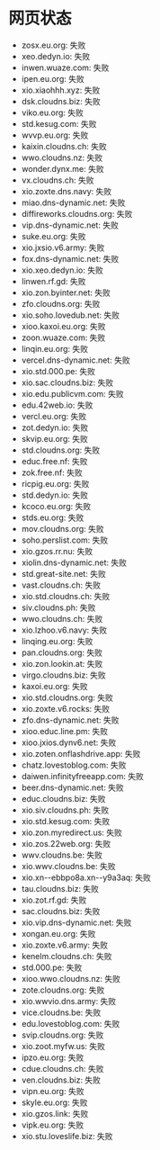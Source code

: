 # 网页状态
- zosx.eu.org: 失败
- xeo.dedyn.io: 失败
- inwen.wuaze.com: 失败
- ipen.eu.org: 失败
- xio.xiaohhh.xyz: 失败
- dsk.cloudns.biz: 失败
- viko.eu.org: 失败
- std.kesug.com: 失败
- wvvp.eu.org: 失败
- kaixin.cloudns.ch: 失败
- wwo.cloudns.nz: 失败
- wonder.dynx.me: 失败
- vx.cloudns.ch: 失败
- xio.zoxte.dns.navy: 失败
- miao.dns-dynamic.net: 失败
- diffireworks.cloudns.org: 失败
- vip.dns-dynamic.net: 失败
- suke.eu.org: 失败
- xio.jxsio.v6.army: 失败
- fox.dns-dynamic.net: 失败
- xio.xeo.dedyn.io: 失败
- linwen.rf.gd: 失败
- xio.zon.byinter.net: 失败
- zfo.cloudns.org: 失败
- xio.soho.lovedub.net: 失败
- xioo.kaxoi.eu.org: 失败
- zoon.wuaze.com: 失败
- linqin.eu.org: 失败
- vercel.dns-dynamic.net: 失败
- xio.std.000.pe: 失败
- xio.sac.cloudns.biz: 失败
- xio.edu.publicvm.com: 失败
- edu.42web.io: 失败
- vercl.eu.org: 失败
- zot.dedyn.io: 失败
- skvip.eu.org: 失败
- std.cloudns.org: 失败
- educ.free.nf: 失败
- zok.free.nf: 失败
- ricpig.eu.org: 失败
- std.dedyn.io: 失败
- kcoco.eu.org: 失败
- stds.eu.org: 失败
- mov.cloudns.org: 失败
- soho.perslist.com: 失败
- xio.gzos.rr.nu: 失败
- xiolin.dns-dynamic.net: 失败
- std.great-site.net: 失败
- vast.cloudns.ch: 失败
- xio.std.cloudns.ch: 失败
- siv.cloudns.ph: 失败
- wwo.cloudns.ch: 失败
- xio.lzhoo.v6.navy: 失败
- linqing.eu.org: 失败
- pan.cloudns.org: 失败
- xio.zon.lookin.at: 失败
- virgo.cloudns.biz: 失败
- kaxoi.eu.org: 失败
- xio.std.cloudns.org: 失败
- xio.zoxte.v6.rocks: 失败
- zfo.dns-dynamic.net: 失败
- xioo.educ.line.pm: 失败
- xioo.jxios.dynv6.net: 失败
- xio.zoten.onflashdrive.app: 失败
- chatz.lovestoblog.com: 失败
- daiwen.infinityfreeapp.com: 失败
- beer.dns-dynamic.net: 失败
- educ.cloudns.biz: 失败
- xio.siv.cloudns.ph: 失败
- xio.std.kesug.com: 失败
- xio.zon.myredirect.us: 失败
- xio.zos.22web.org: 失败
- wwv.cloudns.be: 失败
- xio.wwv.cloudns.be: 失败
- xio.xn--ebbpo8a.xn--y9a3aq: 失败
- tau.cloudns.biz: 失败
- xio.zot.rf.gd: 失败
- sac.cloudns.biz: 失败
- xio.vip.dns-dynamic.net: 失败
- xongan.eu.org: 失败
- xio.zoxte.v6.army: 失败
- kenelm.cloudns.ch: 失败
- std.000.pe: 失败
- xioo.wwo.cloudns.nz: 失败
- zote.cloudns.org: 失败
- xio.wwvio.dns.army: 失败
- vice.cloudns.be: 失败
- edu.lovestoblog.com: 失败
- svip.cloudns.org: 失败
- xio.zoot.myfw.us: 失败
- ipzo.eu.org: 失败
- cdue.cloudns.ch: 失败
- ven.cloudns.biz: 失败
- vipn.eu.org: 失败
- skyle.eu.org: 失败
- xio.gzos.link: 失败
- vipk.eu.org: 失败
- xio.stu.loveslife.biz: 失败
